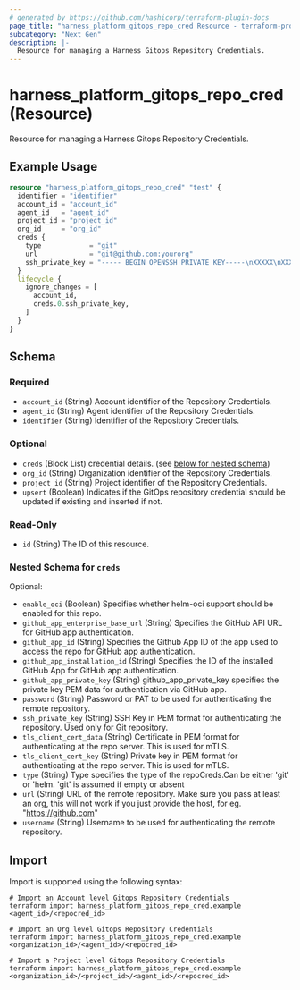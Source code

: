 ```yaml
---
# generated by https://github.com/hashicorp/terraform-plugin-docs
page_title: "harness_platform_gitops_repo_cred Resource - terraform-provider-harness"
subcategory: "Next Gen"
description: |-
  Resource for managing a Harness Gitops Repository Credentials.
---
```


# harness_platform_gitops_repo_cred (Resource)

Resource for managing a Harness Gitops Repository Credentials.

## Example Usage

```terraform
resource "harness_platform_gitops_repo_cred" "test" {
  identifier = "identifier"
  account_id = "account_id"
  agent_id   = "agent_id"
  project_id = "project_id"
  org_id     = "org_id"
  creds {
    type            = "git"
    url             = "git@github.com:yourorg"
    ssh_private_key = "----- BEGIN OPENSSH PRIVATE KEY-----\nXXXXX\nXXXXX\nXXXXX\n-----END OPENSSH PRIVATE KEY -----\n"
  }
  lifecycle {
    ignore_changes = [
      account_id,
      creds.0.ssh_private_key,
    ]
  }
}
```

<!-- schema generated by tfplugindocs -->
## Schema

### Required

- `account_id` (String) Account identifier of the Repository Credentials.
- `agent_id` (String) Agent identifier of the Repository Credentials.
- `identifier` (String) Identifier of the Repository Credentials.

### Optional

- `creds` (Block List) credential details. (see [below for nested schema](#nestedblock--creds))
- `org_id` (String) Organization identifier of the Repository Credentials.
- `project_id` (String) Project identifier of the Repository Credentials.
- `upsert` (Boolean) Indicates if the GitOps repository credential should be updated if existing and inserted if not.

### Read-Only

- `id` (String) The ID of this resource.

<a id="nestedblock--creds"></a>
### Nested Schema for `creds`

Optional:

- `enable_oci` (Boolean) Specifies whether helm-oci support should be enabled for this repo.
- `github_app_enterprise_base_url` (String) Specifies the GitHub API URL for GitHub app authentication.
- `github_app_id` (String) Specifies the Github App ID of the app used to access the repo for GitHub app authentication.
- `github_app_installation_id` (String) Specifies the ID of the installed GitHub App for GitHub app authentication.
- `github_app_private_key` (String) github_app_private_key specifies the private key PEM data for authentication via GitHub app.
- `password` (String) Password or PAT to be used for authenticating the remote repository.
- `ssh_private_key` (String) SSH Key in PEM format for authenticating the repository. Used only for Git repository.
- `tls_client_cert_data` (String) Certificate in PEM format for authenticating at the repo server. This is used for mTLS.
- `tls_client_cert_key` (String) Private key in PEM format for authenticating at the repo server. This is used for mTLS.
- `type` (String) Type specifies the type of the repoCreds.Can be either 'git' or 'helm. 'git' is assumed if empty or absent
- `url` (String) URL of the remote repository. Make sure you pass at least an org, this will not work if you just provide the host, for eg. "https://github.com"
- `username` (String) Username to be used for authenticating the remote repository.

## Import

Import is supported using the following syntax:

```shell
# Import an Account level Gitops Repository Credentials 
terraform import harness_platform_gitops_repo_cred.example <agent_id>/<repocred_id>

# Import an Org level Gitops Repository Credentials 
terraform import harness_platform_gitops_repo_cred.example <organization_id>/<agent_id>/<repocred_id>

# Import a Project level Gitops Repository Credentials 
terraform import harness_platform_gitops_repo_cred.example <organization_id>/<project_id>/<agent_id>/<repocred_id>
```
